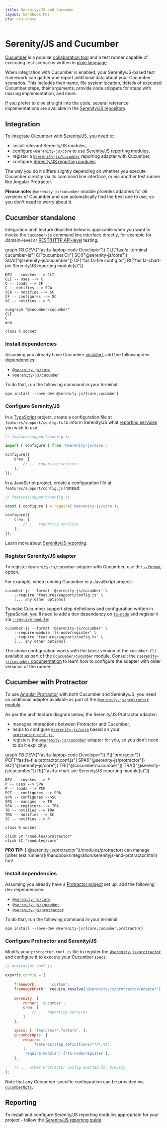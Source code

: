 ```yaml
---
title: Serenity/JS and Cucumber
layout: handbook.hbs
cta: cta-share
---
```

# Serenity/JS and Cucumber

[Cucumber](https://github.com/cucumber/cucumber-js) is a popular [collaboration tool](https://cucumber.io/blog/collaboration/the-worlds-most-misunderstood-collaboration-tool/) and a test runner capable of executing test scenarios written in [plain language](https://cucumber.io/docs/guides/overview/).

When integration with Cucumber is enabled, your Serenity/JS-based test framework can gather and report additional data about your Cucumber scenarios. This includes their name, file system location, details of executed Cucumber steps, their arguments, provide code snippets for steps with missing implementation, and more.

If you prefer to dive straight into the code, several reference implementations are available in the [Serenity/JS repository](https://github.com/serenity-js/serenity-js/tree/master/examples).

## Integration

To integrate Cucumber with Serenity/JS, you need to:
- install relevant Serenity/JS modules,
- configure [`@serenity-js/core`](/modules/core) to use [Serenity/JS reporting modules](/handbook/integration/reporting.html),
- register a [`@serenity-js/cucumber`](/modules/cucumber) reporting adapter with Cucumber,
- configure [Serenity/JS reporting modules](/handbook/integration/reporting.html).

The way you do it differs slightly depending on whether you execute Cucumber directly via its command line interface, or via another test runner like Angular Protractor. 

**Please note:** `@serenity-js/cucumber` module provides adapters for  _all versions_ of Cucumber and can automatically find the best one to use, so you don't need to worry about it.

## Cucumber standalone 

Integration architecture depicted below is applicable when you want to invoke the `cucumber-js` command line interface directly, for example for domain-level or [REST/HTTP API-level](/modules/rest) testing.

<div class="mermaid">
graph TB
    DEV(["fas:fa-laptop-code Developer"])
    CLI["fas:fa-terminal cucumber-js"]
    C["cucumber.Cli"]
    SC(["@serenity-js/core"])
    SCA(["@serenity-js/cucumber"])
    CF["fas:fa-file config.ts"]
    R(["fas:fa-chart-pie Serenity/JS reporting module(s)"])

    DEV -- invokes --> CLI
    CLI -- uses --> C
    C -- loads --> CF
    C -- notifies --> SCA
    SCA -- notifies --> SC
    CF -- configures --> SC
    SC -- notifies --> R

    subgraph "@cucumber/cucumber"
    CLI
    C
    end

    class R socket
</div>

### Install dependencies

Assuming you already have Cucumber [installed](/modules/cucumber/#installation), add the following dev dependencies:
- [`@serenity-js/core`](/modules/core)
- [`@serenity-js/cucumber`](/modules/cucumber)

To do that, run the following command in your terminal:

```console
npm install --save-dev @serenity-js/{core,cucumber}
```

### Configure Serenity/JS

In a [TypeScript](https://www.typescriptlang.org/) project, create a configuration file at `features/support/config.ts` to inform Serenity/JS what [reporting services](/handbook/integration/reporting.html) you wish to use:

```typescript
// features/support/config.ts

import { configure } from '@serenity-js/core';

configure({
    crew: [
        // ... reporting services
    ],
});
```

In a JavaScript project, create a configuration file at `features/support/config.js` instead:

```javascript
// features/support/config.js

const { configure } = require('@serenity-js/core');

configure({
    crew: [
        // ... reporting services
    ],
});
```

Learn more about [Serenity/JS reporting](/handbook/integration/reporting.html).

### Register Serenity/JS adapter

To register `@serenity-js/cucumber` adapter with Cucumber, use the [`--format`](https://github.com/cucumber/cucumber-js/blob/master/docs/cli.md#formats) option.

For example, when running Cucumber in a JavaScript project:

```console
cucumber-js --format '@serenity-js/cucumber' \
    --require 'features/support/config.js' \
    [... any other options]
```

To make Cucumber support step definitions and configuration written in TypeScript, you'll need to add a dev dependency on [`ts-node`](https://www.npmjs.com/package/ts-node) and register it via [`--require-module`](https://github.com/cucumber/cucumber-js/blob/master/features/require_module.feature):

```console
cucumber-js --format '@serenity-js/cucumber' \
    --require-module 'ts-node/register' \
    --require 'features/support/config.ts' \ 
    [... any other options]
```

The above configuration works with the latest version of the `cucumber.Cli` available as part of the [`@cucumber/cucumber`](https://www.npmjs.com/package/@cucumber/cucumber) module. Consult the [`@serenity-js/cucumber` documentation](/modules/cucumber) to learn how to configure the adapter with older versions of the runner.


## Cucumber with Protractor

To use [Angular Protractor](https://www.protractortest.org/) with both Cucumber and Serenity/JS, you need an additional adapter available as part of the [`@serenity-js/protractor` module](/modules/protractor).

As per the architecture diagram below, the Serenity/JS Protractor adapter:
- manages interactions between Protractor and Cucumber,
- helps to configure [`@serenity-js/core`](/modules/core) based on your [`protractor.conf.js`](https://github.com/angular/protractor/blob/master/lib/config.ts),
- registers the [`@serenity-js/cucumber`](/modules/cucumber) adapter for you, so you don't need to do it explicitly.

<div class="mermaid">
graph TB
    DEV(["fas:fa-laptop-code Developer"])
    P(["protractor"])
    PCF["fas:fa-file protractor.conf.js"]
    SPA(["@serenity-js/protractor"])
    SC(["@serenity-js/core"])
    TR(["@cucumber/cucumber"])
    TRA(["@serenity-js/cucumber"])
    R(["fas:fa-chart-pie Serenity/JS reporting module(s)"])

    DEV -- invokes --> P
    P -- uses --> SPA
    P -- loads --> PCF
    PCF -- configures --> SPA
    SPA -- configures -->SC
    SPA -- manages --> TR
    SPA -- registers --> TRA
    TR -- notifies --> TRA
    TRA -- notifies --> SC
    SC -- notifies --> R

    class R socket

    click SP "/modules/protractor"
    click SC "/modules/core"
</div>

<div class="pro-tip">
    <div class="icon"><i class="fas fa-lightbulb"></i></div>
    <div class="text"><p><strong>PRO TIP:</strong> [`@serenity-js/protractor`](/modules/protractor) can manage [other test runners](/handbook/integration/serenityjs-and-protractor.html) too!</p></div>
</div>

### Install dependencies

Assuming you already have a [Protractor project](https://github.com/angular/protractor/blob/master/docs/getting-started.md) set up, add the following dev dependencies:
- [`@serenity-js/core`](/modules/core)
- [`@serenity-js/cucumber`](/modules/cucumber)
- [`@serenity-js/protractor`](/modules/protractor)

To do that, run the following command in your terminal:
```console
npm install --save-dev @serenity-js/{core,cucumber,protractor}
```

### Configure Protractor and Serenity/JS

Modify your `protractor.conf.js` file to register the [`@serenity-js/protractor`](/modules/protractor)
and configure it to execute your Cucumber `specs`:

```javascript
// protractor.conf.js

exports.config = {
    
    framework:      'custom',
    frameworkPath:  require.resolve('@serenity-js/protractor/adapter'),
    
    serenity: {
        runner: 'cucumber',
        crew: [
            // ... reporting services
        ]
    },

    specs: [ 'features/*.feature', ],
    cucumberOpts: {
        require: [
            'features/step_definitions/**/*.ts',
        ],
        'require-module': ['ts-node/register'],
    },
    
    // ... other Protractor config omitted for brevity 
};
```

Note that any Cucumber-specific configuration can be provided via [`cucumberOpts`](/modules/cucumber/class/src/cli/CucumberConfig.ts~CucumberConfig.html).

## Reporting

To install and configure Serenity/JS reporting modules appropriate for your project - follow the [Serenity/JS reporting guide](/handbook/integration/reporting.html) 
